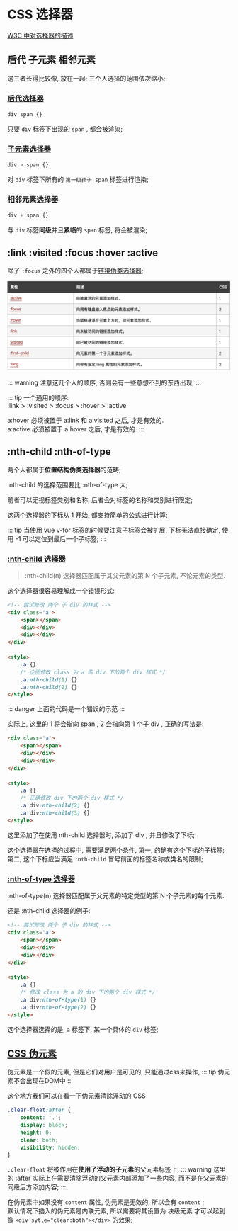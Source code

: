 # CSS 选择器

[W3C 中对选择器的描述](https://www.w3school.com.cn/css/css_selector_type.asp)

## 后代 子元素 相邻元素

这三者长得比较像, 放在一起; 三个人选择的范围依次缩小; 

### [后代选择器](https://www.w3school.com.cn/css/css_selector_descendant.asp)

``` css
div span {}
```
只要 `div` 标签下出现的 `span` , 都会被渲染; 

### [子元素选择器](https://www.w3school.com.cn/css/css_selector_child.asp)

``` css
div > span {}
```
对 `div` 标签下所有的 `第一级孩子 span` 标签进行渲染; 

### [相邻元素选择器](https://www.w3school.com.cn/css/css_selector_adjacent_sibling.asp)

``` css
div + span {}
```
与 `div` 标签**同级**并且**紧临**的 `span` 标签, 将会被渲染;

## :link :visited :focus :hover :active

除了 `:focus` 之外的四个人都属于[链接伪类选择器](https://www.w3school.com.cn/css/css_pseudo_classes.asp);

![](/note/img/2019-12-03-22-56-30.png)

::: warning
注意这几个人的顺序, 否则会有一些意想不到的东西出现; 
:::

::: tip
一个通用的顺序:   
:link > :visited > :focus > :hover > :active

a:hover 必须被置于 a:link 和 a:visited 之后, 才是有效的.   
a:active 必须被置于 a:hover 之后, 才是有效的. 
:::

## :nth-child :nth-of-type

两个人都属于**位置结构伪类选择器**的范畴; 

:nth-child 的选择范围要比 :nth-of-type 大; 

前者可以无视标签类别和名称, 后者会对标签的名称和类别进行限定; 

这两个选择器的下标从 1 开始, 都支持简单的公式进行计算; 

::: tip
当使用 vue v-for 标签的时候要注意子标签会被扩展, 下标无法直接确定, 使用 -1 可以定位到最后一个子标签; 
:::

### [:nth-child 选择器](https://www.w3school.com.cn/cssref/selector_nth-child.asp)
> :nth-child(n) 选择器匹配属于其父元素的第 N 个子元素, 不论元素的类型.     

这个选择器很容易理解成一个错误形式: 
``` html
<!-- 尝试修改 两个 子 div 的样式 -->
<div class='a'>
    <span></span>
    <div></div>
    <div></div>
</div>

<style>
    .a {}
    /* 企图修改 class 为 a 的 div 下的两个 div 样式 */
    .a:nth-child(1) {}
    .a:nth-child(2) {}
</style>
```
::: danger
上面的代码是一个错误的示范
:::

实际上, 这里的 1 将会指向 span , 2 会指向第 1 个子 div , 正确的写法是: 
``` html
<div class='a'>
    <span></span>
    <div></div>
    <div></div>
</div>

<style>
    .a {}
    /* 正确修改 div 下的两个 div 样式 */
    .a div:nth-child(2) {}
    .a div:nth-child(3) {}
</style>
```
这里添加了在使用 nth-child 选择器时, 添加了 div , 并且修改了下标;

这个选择器在选择的过程中, 需要满足两个条件, 第一, 的确有这个下标的子标签; 第二, 这个下标应当满足 `:nth-child` 冒号前面的标签名称或类名的限制; 


### [:nth-of-type 选择器](https://www.w3school.com.cn/cssref/selector_nth-of-type.asp)
:nth-of-type(n) 选择器匹配属于父元素的特定类型的第 N 个子元素的每个元素.

还是 :nth-child 选择器的例子: 

``` html
<!-- 尝试修改 两个 子 div 的样式 -->
<div class='a'>
    <span></span>
    <div></div>
    <div></div>
</div>

<style>
    .a {}
    /* 修改 class 为 a 的 div 下的两个 div 样式 */
    .a div:nth-of-type(1) {}
    .a div:nth-of-type(2) {}
</style>
``` 

这个选择器选择的是, `a` 标签下, 某一个具体的 `div` 标签; 


## [CSS 伪元素](https://www.w3school.com.cn/css/css_pseudo_elements.asp)

伪元素是一个假的元素, 但是它们对用户是可见的, 只能通过css来操作, 
::: tip
伪元素不会出现在DOM中
:::

这个地方我们可以在看一下伪元素清除浮动的 CSS

``` CSS
.clear-float:after {
    content: '.';
    display: block;
    height: 0;
    clear: both;
    visibility: hidden;
}
```

`.clear-float` 将被作用在**使用了浮动的子元素**的父元素标签上, 
::: warning
这里的 :after 实际上在需要清除浮动的父元素内部添加了一些内容, 而不是在父元素的同级后方添加内容; 
:::

在伪元素中如果没有 `content` 属性, 伪元素是无效的, 所以会有 `content` ;   
默认情况下插入的伪元素是内联元素, 所以需要将其设置为 块级元素 才可以起到像 `<div sytle="clear:both"></div>` 的效果; 





